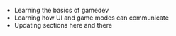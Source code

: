 
- Learning the basics of gamedev
- Learning how UI and game modes can communicate
- Updating sections here and there
